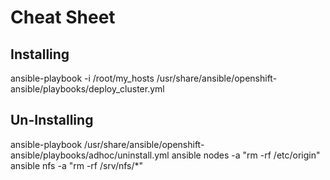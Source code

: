 # Cheat Sheet

## Installing
  ansible-playbook -i /root/my_hosts /usr/share/ansible/openshift-ansible/playbooks/deploy_cluster.yml 
## Un-Installing
 
  ansible-playbook /usr/share/ansible/openshift-ansible/playbooks/adhoc/uninstall.yml 
  ansible nodes -a "rm -rf /etc/origin"  
  ansible nfs -a "rm -rf /srv/nfs/*"   

 
